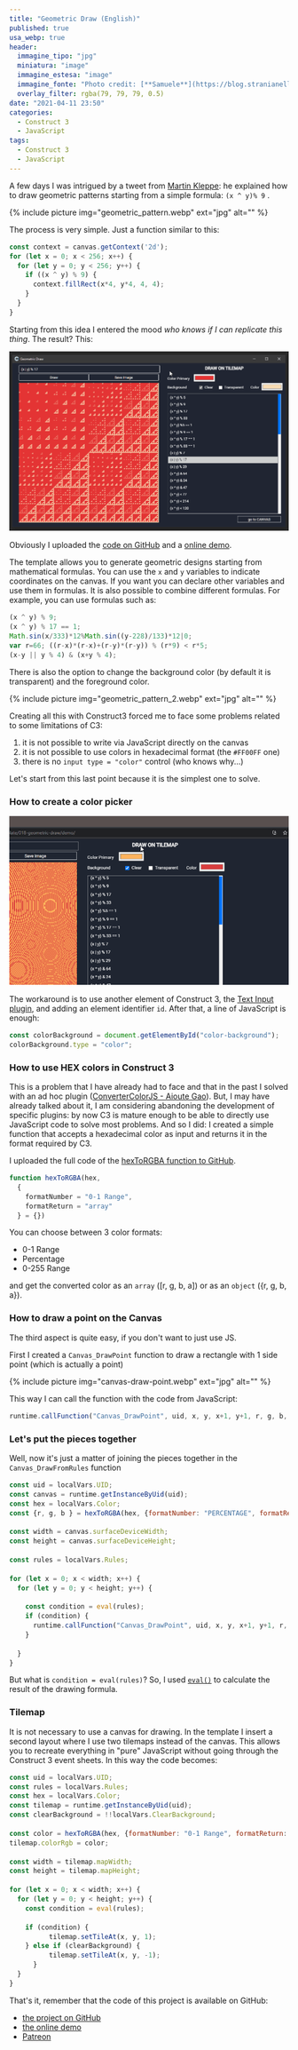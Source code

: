 ```yaml
---
title: "Geometric Draw (English)"
published: true
usa_webp: true
header:
  immagine_tipo: "jpg"
  miniatura: "image"
  immagine_estesa: "image"
  immagine_fonte: "Photo credit: [**Samuele**](https://blog.stranianelli.com/)"
  overlay_filter: rgba(79, 79, 79, 0.5)
date: "2021-04-11 23:50"
categories:
  - Construct 3
  - JavaScript
tags:
  - Construct 3
  - JavaScript
---
```


A few days I was intrigued by a tweet from [Martin Kleppe](https://twitter.com/aemkei/status/1378106731386040322): he explained how to draw geometric patterns starting from a simple formula: `(x ^ y)% 9` .

{% include picture img="geometric_pattern.webp" ext="jpg" alt="" %}

The process is very simple. Just a function similar to this:

```js
const context = canvas.getContext('2d');
for (let x = 0; x < 256; x++) {
  for (let y = 0; y < 256; y++) {
    if ((x ^ y) % 9) {
      context.fillRect(x*4, y*4, 4, 4);
    }
  }
}
```

Starting from this idea I entered the mood _who knows if I can replicate this thing_. The result? This:

![animation](https://raw.githubusercontent.com/el3um4s/strani-anelli-blog/master/_posts/2021/2021-04-11-geometric-draw-english/animation.gif)

Obviously I uploaded the [code on GitHub](https://github.com/el3um4s/construct-demo) and a [online demo](https://c3demo.stranianelli.com/template/018-geometric-draw/demo/).

The template allows you to generate geometric designs starting from mathematical formulas. You can use the `x` and `y` variables to indicate coordinates on the canvas. If you want you can declare other variables and use them in formulas. It is also possible to combine different formulas. For example, you can use formulas such as:

```js
(x ^ y) % 9;
(x ^ y) % 17 == 1;
Math.sin(x/333)*12%Math.sin((y-228)/133)*12|0;
var r=66; ((r-x)*(r-x)+(r-y)*(r-y)) % (r*9) < r*5;
(x-y || y % 4) & (x+y % 4);
```

There is also the option to change the background color (by default it is transparent) and the foreground color.

{% include picture img="geometric_pattern_2.webp" ext="jpg" alt="" %}

Creating all this with Construct3 forced me to face some problems related to some limitations of C3:

1. it is not possible to write via JavaScript directly on the canvas
2. it is not possible to use colors in hexadecimal format (the `#FF00FF` one)
3. there is no `input type = "color"` control (who knows why...)

Let's start from this last point because it is the simplest one to solve.

### How to create a color picker

![animation](https://raw.githubusercontent.com/el3um4s/strani-anelli-blog/master/_posts/2021/2021-04-11-geometric-draw-english/geometric-draw-test-colors-04.gif)

The workaround is to use another element of Construct 3, the [Text Input plugin](https://www.construct.net/en/make-games/manuals/construct-3/plugin-reference/text-input), and adding an element identifier `id`. After that, a line of JavaScript is enough:

```js
const colorBackground = document.getElementById("color-background");
colorBackground.type = "color";
```

### How to use HEX colors in Construct 3

This is a problem that I have already had to face and that in the past I solved with an ad hoc plugin ([ConverterColorJS - Aioute Gao](https://github.com/el3um4s/construct-plugins-and-addons)). But, I may have already talked about it, I am considering abandoning the development of specific plugins: by now C3 is mature enough to be able to directly use JavaScript code to solve most problems. And so I did: I created a simple function that accepts a hexadecimal color as input and returns it in the format required by C3.

I uploaded the full code of the [hexToRGBA function to GitHub](https://raw.githubusercontent.com/el3um4s/construct-demo/master/template/018-geometric-draw/source/files/scripts/colorshelper.js).

```js
function hexToRGBA(hex,
  {
    formatNumber = "0-1 Range", 
    formatReturn = "array" 
  } = {})
```

You can choose between 3 color formats:

* 0-1 Range
* Percentage
* 0-255 Range

and get the converted color as an `array` ([r, g, b, a]) or as an `object` ({r, g, b, a}).

### How to draw a point on the Canvas

The third aspect is quite easy, if you don't want to just use JS.

First I created a `Canvas_DrawPoint` function to draw a rectangle with 1 side point (which is actually a point)

{% include picture img="canvas-draw-point.webp" ext="jpg" alt="" %}

This way I can call the function with the code from JavaScript:

```js
runtime.callFunction("Canvas_DrawPoint", uid, x, y, x+1, y+1, r, g, b, 100);
```

### Let's put the pieces together

Well, now it's just a matter of joining the pieces together in the `Canvas_DrawFromRules` function

```js
const uid = localVars.UID;
const canvas = runtime.getInstanceByUid(uid);
const hex = localVars.Color;
const {r, g, b } = hexToRGBA(hex, {formatNumber: "PERCENTAGE", formatReturn: "OBJECT" });

const width = canvas.surfaceDeviceWidth;
const height = canvas.surfaceDeviceHeight;

const rules = localVars.Rules;

for (let x = 0; x < width; x++) {
  for (let y = 0; y < height; y++) {

	const condition = eval(rules);
    if (condition) {
      runtime.callFunction("Canvas_DrawPoint", uid, x, y, x+1, y+1, r, g, b, 100);
    }

  }
}
```

But what is `condition = eval(rules)`? So, I used [`eval()`](https://developer.mozilla.org/en-US/docs/Web/JavaScript/Reference/Global_Objects/eval) to calculate the result of the drawing formula.

### Tilemap

It is not necessary to use a canvas for drawing. In the template I insert a second layout where I use two tilemaps instead of the canvas. This allows you to recreate everything in "pure" JavaScript without going through the Construct 3 event sheets. In this way the code becomes:

```js
const uid = localVars.UID;
const rules = localVars.Rules;
const hex = localVars.Color;
const tilemap = runtime.getInstanceByUid(uid);
const clearBackground = !!localVars.ClearBackground;

const color = hexToRGBA(hex, {formatNumber: "0-1 Range", formatReturn: "ARRAY" });
tilemap.colorRgb = color;

const width = tilemap.mapWidth;
const height = tilemap.mapHeight;

for (let x = 0; x < width; x++) {
  for (let y = 0; y < height; y++) {
	const condition = eval(rules);

    if (condition) {
		  tilemap.setTileAt(x, y, 1);
    } else if (clearBackground) {
		  tilemap.setTileAt(x, y, -1);
	  }
  }
}
```
That's it, remember that the code of this project is available on GitHub:

- [the project on GitHub](https://github.com/el3um4s/construct-demo)
- [the online demo](https://c3demo.stranianelli.com/template/018-geometric-draw/demo/)
- [Patreon](https://www.patreon.com/el3um4s)
